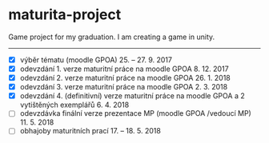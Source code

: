 # maturita-project
Game project for my graduation.
I am creating a game in unity.

---
- [x] výběr tématu (moodle GPOA) 25. – 27. 9. 2017
- [x] odevzdání 1. verze maturitní práce na moodle GPOA 8. 12. 2017
- [x] odevzdání 2. verze maturitní práce na moodle GPOA 26. 1. 2018
- [x] odevzdání 3. verze maturitní práce na moodle GPOA 2. 3. 2018
- [x] odevzdání 4. (definitivní) verze maturitní práce na moodle GPOA a 2 vytištěných exemplářů 6. 4. 2018
- [ ] odevzdávka finální verze prezentace MP (moodle GPOA /vedoucí MP) 11. 5. 2018
- [ ] obhajoby maturitních prací 17. – 18. 5. 2018
